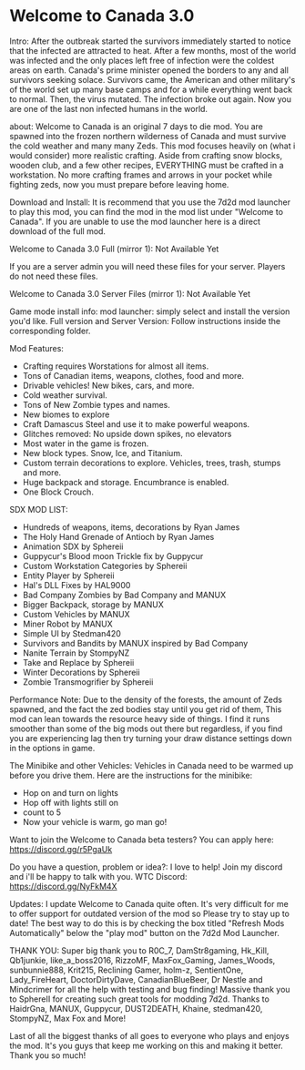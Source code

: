 # Welcome to Canada 3.0
Intro: After the outbreak started the survivors immediately started to notice that the infected are attracted to heat. After a few months, most of the world was infected and the only places left free of infection were the coldest areas on earth. Canada's prime minister opened the borders to any and all survivors seeking solace. Survivors came, the American and other military's of the world set up many base camps and for a while everything went back to normal. Then, the virus mutated. The infection broke out again. Now you are one of the last non infected humans in the world. 

about: Welcome to Canada is an original 7 days to die mod. You are spawned into the frozen northern wilderness of Canada and must survive the cold weather and many many Zeds. This mod focuses heavily on (what i would consider) more realistic crafting. Aside from crafting snow blocks, wooden club, and a few other recipes, EVERYTHING must be crafted in a workstation. No more crafting frames and arrows in your pocket while fighting zeds, now you must prepare before leaving home.



Download and Install: It is recommend that you use the 7d2d mod launcher to play this mod, you can find the mod in the mod list under "Welcome to Canada". If you are unable to use the mod launcher here is a direct download of the full mod. 

Welcome to Canada 3.0 Full (mirror 1): Not Available Yet

If you are a server admin you will need these files for your server. Players do not need these files.

Welcome to Canada 3.0 Server Files (mirror 1): Not Available Yet


Game mode install info: 
mod launcher: simply select and install the version you'd like.
Full version and Server Version: Follow instructions inside the corresponding folder.


Mod Features:
- Crafting requires Worstations for almost all items.
- Tons of Canadian items, weapons, clothes, food and more.
- Drivable vehicles! New bikes, cars, and more.
- Cold weather survival. 
- Tons of New Zombie types and names.
- New biomes to explore
- Craft Damascus Steel and use it to make powerful weapons.
- Glitches removed: No upside down spikes, no elevators 
- Most water in the game is frozen.
- New block types. Snow, Ice, and Titanium.
- Custom terrain decorations to explore. Vehicles, trees, trash, stumps and more.
- Huge backpack and storage. Encumbrance is enabled. 
- One Block Crouch.


SDX MOD LIST:
- Hundreds of weapons, items, decorations by Ryan James
- The Holy Hand Grenade of Antioch by Ryan James
- Animation SDX by Sphereii
- Guppycur's Blood moon Trickle fix by Guppycur
- Custom Workstation Categories by Sphereii
- Entity Player by Sphereii
- Hal's DLL Fixes by HAL9000
- Bad Company Zombies by Bad Company and MANUX
- Bigger Backpack, storage by MANUX
- Custom Vehicles by MANUX
- Miner Robot by MANUX
- Simple UI by Stedman420
- Survivors and Bandits by MANUX inspired by Bad Company
- Nanite Terrain by StompyNZ
- Take and Replace by Sphereii
- Winter Decorations by Sphereii
- Zombie Transmogrifier by Sphereii



Performance Note: Due to the density of the forests, the amount of Zeds spawned, and the fact the zed bodies stay until you get rid of them, This mod can lean towards the resource heavy side of things. 
I find it runs smoother than some of the big mods out there but regardless, if you find you are experiencing lag then try turning your draw distance settings down in the options in game.



The Minibike and other Vehicles: Vehicles in Canada need to be warmed up before you drive them. Here are the instructions for the minibike:
- Hop on and turn on lights
- Hop off with lights still on
- count to 5
- Now your vehicle is warm, go man go! 


Want to join the Welcome to Canada beta testers? You can apply here: https://discord.gg/r5PgaUk


Do you have a question, problem or idea?: I love to help! Join my discord and i'll be happy to talk with you. WTC Discord: https://discord.gg/NyFkM4X



Updates: I update Welcome to Canada quite often. It's very difficult for me to offer support for outdated version of the mod so Please try to stay up to date! The best way to do this is by checking the box titled "Refresh Mods Automatically" below the "play mod" button on the 7d2d Mod Launcher. 


THANK YOU:  Super big thank you to R0C_7, DamStr8gaming, Hk_Kill, Qb1junkie, like_a_boss2016, RizzoMF, MaxFox_Gaming, James_Woods, sunbunnie888, Krit215, Reclining Gamer, holm-z, SentientOne, Lady_FireHeart, DoctorDirtyDave, CanadianBlueBeer, Dr Nestle and Mindcrimer for all the help with testing and bug finding! 
Massive thank you to SphereII for creating such great tools for modding 7d2d. Thanks to HaidrGna, MANUX, Guppycur, DUST2DEATH, Khaine, stedman420, StompyNZ, Max Fox and More!

Last of all the biggest thanks of all goes to everyone who plays and enjoys the mod. It's you guys that keep me working on this and making it better. Thank you so much!